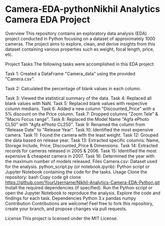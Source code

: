 # Camera-EDA-pythonNikhil Analytics Camera EDA Project
Overview
This repository contains an exploratory data analysis (EDA) project conducted in Python focusing on a dataset of approximately 1000 cameras. The project aims to explore, clean, and derive insights from this dataset containing various properties such as weight, focal length, price, etc.

Project Tasks
The following tasks were accomplished in this EDA project:

Task 1: Created a DataFrame "Camera_data" using the provided "Camera.csv". 

Task 2: Calculated the percentage of blank values in each column.

Task 3: Viewed the statistical summary of the data.
Task 4: Replaced all blank values with NaN.
Task 5: Replaced blank values with respective column medians.
Task 6: Added a new column "Discounted_Price" with a 5% discount on the Price column.
Task 7: Dropped columns "Zoom Tele" & "Macro Focus range".
Task 8: Replaced the Model Name "Agfa ePhoto CL50" with "Agfa ePhoto CL250".
Task 9: Renamed the column from "Release Date" to "Release Year".
Task 10: Identified the most expensive camera.
Task 11: Found the camera with the least weight.
Task 12: Grouped the data based on release year.
Task 13: Extracted specific columns: Name, Storage Include, Price, Discounted_Price & Dimensions.
Task 14: Extracted records for cameras released in 2005 & 2006.
Task 15: Identified the most expensive & cheapest camera in 2007.
Task 16: Determined the year with the maximum number of models released.
Files
Camera.csv: Dataset used for the analysis.
python_script.py (or notebook.ipynb): Python script or Jupyter Notebook containing the code for the tasks.
Usage
Clone the repository:
bash
Copy code
git clone https://github.com/YourUsername/Nikhil-Analytics-Camera-EDA-Python.git
Install the required dependencies (if specified).
Run the Python script or open the Jupyter Notebook to reproduce the analysis.
Explore the code and findings for each task.
Dependencies
Python 3.x
pandas
numpy
Contribution
Contributions are welcome! Feel free to fork this repository, create your branch, and propose changes via pull requests.

License
This project is licensed under the MIT License.
